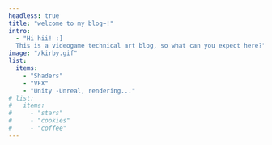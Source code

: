 ```yaml
---
headless: true
title: "welcome to my blog~!"
intro: 
  - "Hi hii! :] 
  This is a videogame technical art blog, so what can you expect here?"
image: "/kirby.gif"
list:
  items: 
    - "Shaders"
    - "VFX"
    - "Unity -Unreal, rendering..."
# list:
#   items: 
#     - "stars"
#     - "cookies"
#     - "coffee"
---
```


